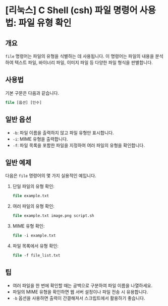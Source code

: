 # [리눅스] C Shell (csh) 파일 명령어 사용법: 파일 유형 확인

## 개요
`file` 명령어는 파일의 유형을 식별하는 데 사용됩니다. 이 명령어는 파일의 내용을 분석하여 텍스트 파일, 바이너리 파일, 이미지 파일 등 다양한 파일 형식을 판별합니다.

## 사용법
기본 구문은 다음과 같습니다.

```csh
file [옵션] [인수]
```

## 일반 옵션
- `-b`: 파일 이름을 출력하지 않고 파일 유형만 표시합니다.
- `-i`: MIME 유형을 출력합니다.
- `-f`: 파일 목록을 포함한 파일을 지정하여 여러 파일의 유형을 확인합니다.

## 일반 예제
다음은 `file` 명령어의 몇 가지 실용적인 예입니다.

1. 단일 파일의 유형 확인:
   ```csh
   file example.txt
   ```

2. 여러 파일의 유형 확인:
   ```csh
   file example.txt image.png script.sh
   ```

3. MIME 유형 확인:
   ```csh
   file -i example.txt
   ```

4. 파일 목록에서 유형 확인:
   ```csh
   file -f file_list.txt
   ```

## 팁
- 여러 파일을 한 번에 확인할 때는 공백으로 구분하여 파일 이름을 나열하세요.
- 파일의 MIME 유형을 확인하면 웹 서버 설정이나 파일 전송 시 유용합니다.
- `-b` 옵션을 사용하면 출력이 간결해져서 스크립트에서 활용하기 좋습니다.